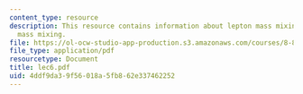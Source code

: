 ```yaml
---
content_type: resource
description: This resource contains information about lepton mass mixing and quark
  mass mixing.
file: https://ol-ocw-studio-app-production.s3.amazonaws.com/courses/8-811-particle-physics-ii-fall-2005/4ddf9da39f56018a5fb862e337462252_lec6.pdf
file_type: application/pdf
resourcetype: Document
title: lec6.pdf
uid: 4ddf9da3-9f56-018a-5fb8-62e337462252
---
```

